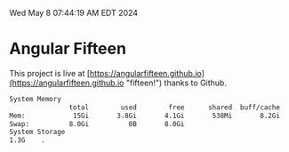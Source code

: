 Wed May  8 07:44:19 AM EDT 2024

# Angular Fifteen


This project is live at [https://angularfifteen.github.io](https://angularfifteen.github.io "fifteen!") thanks to Github.

```bash
System Memory
               total        used        free      shared  buff/cache   available
Mem:            15Gi       3.8Gi       4.1Gi       538Mi       8.2Gi        11Gi
Swap:          8.0Gi          0B       8.0Gi
System Storage
1.3G	.
```
```bash
